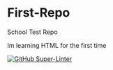 # First-Repo
School Test Repo

Im learning HTML for the first time



[![GitHub Super-Linter](https://github.com/<DezEv>/<First-Repo>/workflows/Lint%20Code%20Base/badge.svg)](https://github.com/marketplace/actions/super-linter)
